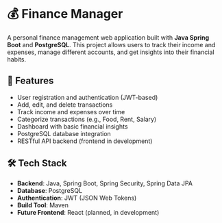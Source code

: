 # 💰 Finance Manager

A personal finance management web application built with **Java Spring Boot** and **PostgreSQL**. This project allows users to track their income and expenses, manage different accounts, and get insights into their financial habits.

## 🚀 Features

- User registration and authentication (JWT-based)
- Add, edit, and delete transactions
- Track income and expenses over time
- Categorize transactions (e.g., Food, Rent, Salary)
- Dashboard with basic financial insights
- PostgreSQL database integration
- RESTful API backend (frontend in development)

## 🛠️ Tech Stack

- **Backend**: Java, Spring Boot, Spring Security, Spring Data JPA
- **Database**: PostgreSQL
- **Authentication**: JWT (JSON Web Tokens)
- **Build Tool**: Maven
- **Future Frontend**: React (planned, in development)